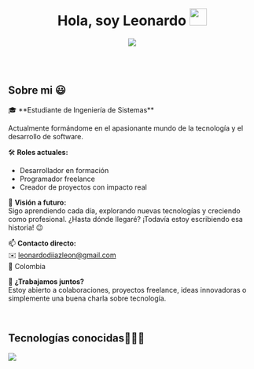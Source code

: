 
<h1 align="center"><b>Hola, soy Leonardo </b><img src="https://media.giphy.com/media/hvRJCLFzcasrR4ia7z/giphy.gif" width="35"></h1>
<!--  -->
<p align="center">
  <a href="https://github.com/LDRK">
    <img src="https://readme-typing-svg.herokuapp.com?font=Fira+Code&duration=4000&color=00ffff&center=true&vCenter=true&width=750&height=70&lines=Hola%2C+soy+Leonardo+D%C3%ADaz+%F0%9F%91%8B;Full-Stack+Developer+en+constante+crecimiento;Apasionado+por+la+programaci%C3%B3n+y+la+innovaci%C3%B3n;Construyendo+proyectos+con+impacto+real;Siempre+aprendiendo+y+compartiendo+%F0%9F%92%AB">
  </a>
</p>



<br>

<br>
<h2>Sobre mi 😃</h2>
<!--Intro start-->

<p align="left">
🎓 **Estudiante de Ingeniería de Sistemas**  

  Actualmente formándome en el apasionante mundo de la tecnología y el desarrollo de software.

🛠️ **Roles actuales:**  
- Desarrollador en formación  
- Programador freelance  
- Creador de proyectos con impacto real  

🚀 **Visión a futuro:**  
Sigo aprendiendo cada día, explorando nuevas tecnologías y creciendo como profesional. ¿Hasta dónde llegaré? ¡Todavía estoy escribiendo esa historia! 😉

📫 **Contacto directo:**  
✉️ leonardodiiazleon@gmail.com  
📍 Colombia

💼 **¿Trabajamos juntos?**  
Estoy abierto a colaboraciones, proyectos freelance, ideas innovadoras o simplemente una buena charla sobre tecnología.

<!--Intro end-->
  </p>
<br>

<h2 >Tecnologías conocidas👨🏻‍💻</h2>
<!--tech stack icons-->
<p align="left">
  <a href="https://skillicons.dev">
    <img src="https://skillicons.dev/icons?i=php,py,css,html,js,mysql,sqlite,git,github,materialui,postman,vscode,bash,linux,ps&perline=12" />
  </a>
</p>
<br>
<!-------------------------->

<br>
<br><br>


